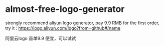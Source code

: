 # almost-free-logo-generator

strongly recommend aliyun logo generator, pay 9.9 RMB for the first order, try it : https://logo.aliyun.com/logo?from=github#/name

阿里云logo 首单9.9 便宜，可以试试
